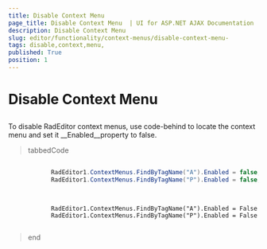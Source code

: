 ```yaml
---
title: Disable Context Menu 
page_title: Disable Context Menu  | UI for ASP.NET AJAX Documentation
description: Disable Context Menu 
slug: editor/functionality/context-menus/disable-context-menu-
tags: disable,context,menu,
published: True
position: 1
---
```


# Disable Context Menu 



## 

To disable RadEditor context menus, use code-behind to locate the context menu and set it __Enabled__property to false.

>tabbedCode

````C#
	
	        RadEditor1.ContextMenus.FindByTagName("A").Enabled = false; 
	        RadEditor1.ContextMenus.FindByTagName("P").Enabled = false;
	
````



````VB
	
	        RadEditor1.ContextMenus.FindByTagName("A").Enabled = False
	        RadEditor1.ContextMenus.FindByTagName("P").Enabled = False
	
````


>end
